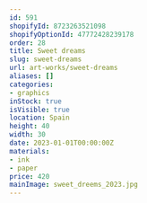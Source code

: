 ```yaml
---
id: 591
shopifyId: 8723263521098
shopifyOptionId: 47772428239178
order: 28
title: Sweet dreams
slug: sweet-dreams
url: art-works/sweet-dreams
aliases: []
categories:
- graphics
inStock: true
isVisible: true
location: Spain
height: 40
width: 30
date: 2023-01-01T00:00:00Z
materials:
- ink
- paper
price: 420
mainImage: sweet_dreems_2023.jpg
---
```

